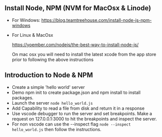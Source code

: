 ## Install Node, NPM (NVM for MacOsx & Linode)

- For Windows:
  https://blog.teamtreehouse.com/install-node-js-npm-windows

- For Linux & MacOsx

  https://yoember.com/nodejs/the-best-way-to-install-node-js/

  On mac osx you will need to install the latest xcode from the app store prior to
  following the above instructions

## Introduction to Node & NPM

- Create a simple 'hello world' server
- Demo npm init to create package.json and npm install to install packages.
- Launch the server `node hello_world.js`
- Add Capability to read a file from disk and return it in a response
- Use vscode debugger to run the server and set breakpoints. Make a request on 127.0.0.1:3000 to hit the breakpoints and inspect the server.
- For non vscode can use the --inspect flag `node --inspect hello_world.js` then follow the instructions. 